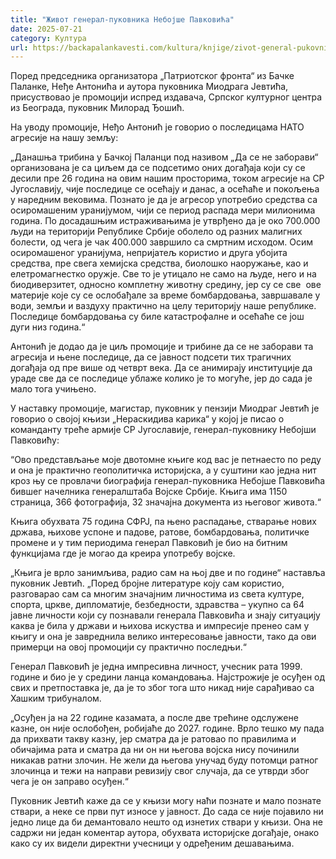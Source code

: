 ```yaml
---
title: "Живот генерал-пуковника Небојше Павковића"
date: 2025-07-21
category: Култура
url: https://backapalankavesti.com/kultura/knjige/zivot-general-pukovnika-nebojse-pavkovica-3/
---
```


Поред председника организатора „Патриотског фронта“ из Бачке Паланке, Неђе Антонића и аутора пуковника Миодрага Јевтића, присуствовао је промоцији испред издавача, Српског културног центра из Београда, пуковник Милорад Ђошић.

На уводу промоције, Неђо Антонић је говорио о последицама НАТО агресије на нашу земљу:

„Данашња трибина у Бачкој Паланци под називом „Да се не заборави“ организована је са циљем да се подсетимо оних догађаја који су се десили пре 26 година на овим нашим просторима, током агресије на СР Југославију, чије последице се осећају и данас, а осећаће и покољења у наредним вековима. Познато је да је агресор употребио средства са осиромашеним уранијумом, чији се период распада мери милионима година. По досадашњим истраживањима је утврђено да је око 700.000 људи на територији Републике Србије оболело од разних малигних болести, од чега је чак 400.000 завршило са смртним исходом. Осим осиромашеног уранијума, непријатељ користио и друга убојита средства, пре свега хемијска средства, биолошко наоружање, као и елетромагнестко оружје. Све то је утицало не само на људе, него и на биодиверзитет, односно комплетну животну средину, јер су се све  ове материје које су се ослобађале за време бомбардовања, завршавале у води, земљи и ваздуху практично на целу територију наше републике. Последице бомбардовања су биле катастрофалне и осећаће се још дуги низ година.“

Антонић је додао да је циљ промоције и трибине да се не заборави та агресија и њене последице, да се јавност подсети тих трагичних догађаја од пре више од четврт века. Да се анимирају институције да ураде све да се последице ублаже колико је то могуће, јер до сада је мало тога учињено.

У наставку промоције, магистар, пуковник у пензији Миодраг Јевтић је говорио о својој књизи „Нераскидива карика“ у којој је писао о команданту треће армије СР Југославије, генерал-пуковнику Небојши Павковићу:

“Ово представљање моје двотомне књиге код вас је петнаесто по реду и она је практично геополитичка историјска, а у суштини као једна нит кроз њу се провлачи биографија генерал-пуковника Небојше Павковића бившег начелника генералштаба Војске Србије. Књига има 1150 страница, 366 фотографија, 32 значајна документа из његовог живота.“

Књига обухвата 75 година СФРЈ, па њено распадање, стварање нових држава, њихове успоне и падове, ратове, бомбардовања, политичке промене и у тим периодима генерал Павковић је био на битним функцијама где је могао да креира употребу војске.

„Књига је врло занимљива, радио сам на њој две и по године“ наставља пуковник Јевтић. „Поред бројне литературе коју сам користио, разговарао сам са многим значајним личностима из света културе, спорта, цркве, дипломатије, безбедности, здравства – укупно са 64 јавне личности који су познавали генерала Павковића и знају ситуацију каква је била у држави и њихова искуства и импресије пренео сам у књигу и она је завреднила велико интересовање јавности, тако да ови примерци на овој промоцији су практично последњи.“

Генерал Павковић је једна импресивна личност, учесник рата 1999. године и био је у средини ланца командовања. Најстрожије је осуђен од свих и претпоставка је, да је то због тога што никад није сарађивао са Хашким трибуналом.

„Осуђен ја на 22 године казамата, а после две трећине одслужене казне, он није ослобођен, робијаће до 2027. године. Врло тешко му пада да прихвати такву казну, јер сматра да је ратовао по правилима и обичајима рата и сматра да ни он ни његова војска нису починили никакав ратни злочин. Не жели да његова унучад буду потомци ратног злочинца и тежи на направи ревизију свог случаја, да се утврди због чега је он заправо осуђен.“

Пуковник Јевтић каже да се у књизи могу наћи познате и мало познате ствари, а неке се први пут износе у јавност. До сада се није појавило ни једно лице да би демантовало нешто од изнетих ствари у књизи. Она не садржи ни један коментар аутора, обухвата историјске догађаје, онако како су их видели директни учесници у одређеним дешавањима.
